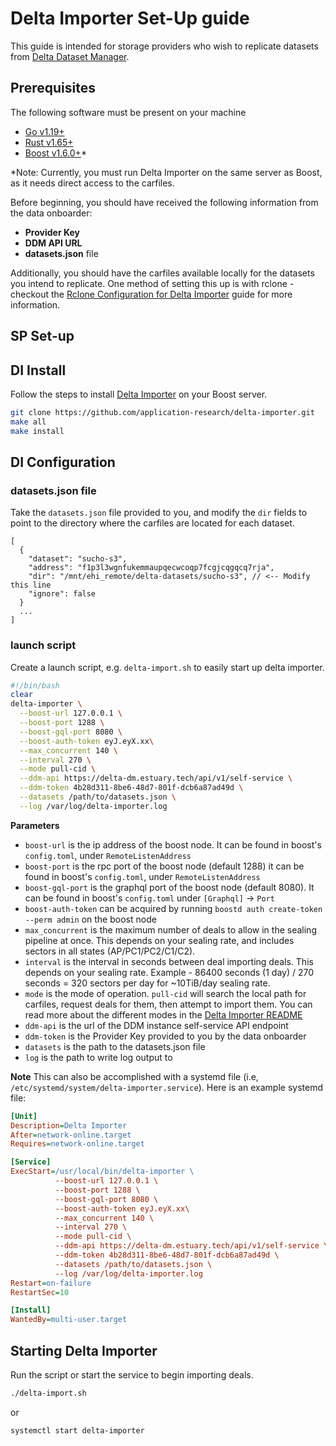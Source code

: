 
# Delta Importer Set-Up guide 

This guide is intended for storage providers who wish to replicate datasets from [Delta Dataset Manager](https://github.com/application-research/delta-dm). 

## Prerequisites

The following software must be present on your machine
- [Go v1.19+](https://golang.org/doc/install)
- [Rust v1.65+](https://www.rust-lang.org/tools/install)
- [Boost v1.6.0+](https://github.com/filecoin-project/boost)*

*Note: Currently, you must run Delta Importer on the same server as Boost, as it needs direct access to the carfiles.

Before beginning, you should have received the following information from the data onboarder:
- **Provider Key** 
- **DDM API URL**
- **datasets.json** file


Additionally, you should have the carfiles available locally for the datasets you intend to replicate. One method of setting this up is with rclone - checkout the [Rclone Configuration for Delta Importer](https://docs.fw.services/fw-services/delta-tech-stack/getting-started-with-delta-importer/rclone-configuration-for-delta-importer) guide for more information.


## SP Set-up

## DI Install
Follow the steps to install [Delta Importer](https://github.com/application-research/delta-importer) on your Boost server.

```bash
git clone https://github.com/application-research/delta-importer.git
make all
make install
```

## DI Configuration

### datasets.json file
Take the `datasets.json` file provided to you, and modify the `dir` fields to point to the directory where the carfiles are located for each dataset.

```jsonc
[
  {
    "dataset": "sucho-s3",
    "address": "f1p3l3wgnfukemmaupqecwcoqp7fcgjcqgqcq7rja",
    "dir": "/mnt/ehi_remote/delta-datasets/sucho-s3", // <-- Modify this line 
    "ignore": false
  }
  ... 
]
```

### launch script
Create a launch script, e.g. `delta-import.sh` to easily start up delta importer. 

```bash
#!/bin/bash
clear
delta-importer \
  --boost-url 127.0.0.1 \
  --boost-port 1288 \
  --boost-gql-port 8080 \
  --boost-auth-token eyJ.eyX.xx\
  --max_concurrent 140 \
  --interval 270 \
  --mode pull-cid \
  --ddm-api https://delta-dm.estuary.tech/api/v1/self-service \
  --ddm-token 4b28d311-8be6-48d7-801f-dcb6a87ad49d \
  --datasets /path/to/datasets.json \
  --log /var/log/delta-importer.log 
```

**Parameters**

- `boost-url` is the ip address of the boost node. It can be found in boost's `config.toml`, under `RemoteListenAddress`
- `boost-port` is the rpc port of the boost node (default 1288) it can be found in boost's `config.toml`, under `RemoteListenAddress`
- `boost-gql-port` is the graphql port of the boost node (default 8080). It can be found in boost's `config.toml` under `[Graphql]` -> `Port`
- `boost-auth-token` can be acquired by running `boostd auth create-token --perm admin` on the boost node
- `max_concurrent` is the maximum number of deals to allow in the sealing pipeline at once. This depends on your sealing rate, and includes sectors in all states (AP/PC1/PC2/C1/C2).
- `interval` is the interval in seconds between deal importing deals. This depends on your sealing rate. Example - 86400 seconds (1 day) / 270 seconds = 320 sectors per day for ~10TiB/day sealing rate.
- `mode` is the mode of operation. `pull-cid` will search the local path for carfiles, request deals for them, then attempt to import them. You can read more about the different modes in the [Delta Importer README](https://github.com/application-research/delta-importer#operational-modes)
- `ddm-api` is the url of the DDM instance self-service API endpoint
- `ddm-token` is the Provider Key provided to you by the data onboarder
- `datasets` is the path to the datasets.json file
- `log` is the path to write log output to

**Note** This can also be accomplished with a systemd file (i.e, `/etc/systemd/system/delta-importer.service`). Here is an example systemd file:
  
```ini
[Unit]
Description=Delta Importer
After=network-online.target
Requires=network-online.target

[Service]
ExecStart=/usr/local/bin/delta-importer \
          --boost-url 127.0.0.1 \
          --boost-port 1288 \
          --boost-gql-port 8080 \
          --boost-auth-token eyJ.eyX.xx\
          --max_concurrent 140 \
          --interval 270 \
          --mode pull-cid \
          --ddm-api https://delta-dm.estuary.tech/api/v1/self-service \
          --ddm-token 4b28d311-8be6-48d7-801f-dcb6a87ad49d \
          --datasets /path/to/datasets.json \
          --log /var/log/delta-importer.log
Restart=on-failure
RestartSec=10

[Install]
WantedBy=multi-user.target
```

## Starting Delta Importer

Run the script or start the service to begin importing deals.

```bash
./delta-import.sh
```

or 
  
```bash
systemctl start delta-importer
```